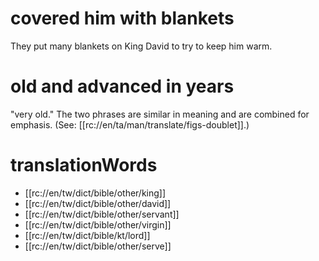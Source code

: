 # covered him with blankets

They put many blankets on King David to try to keep him warm.

# old and advanced in years

"very old." The two phrases are similar in meaning and are combined for emphasis. (See: [[rc://en/ta/man/translate/figs-doublet]].)

# translationWords

* [[rc://en/tw/dict/bible/other/king]]
* [[rc://en/tw/dict/bible/other/david]]
* [[rc://en/tw/dict/bible/other/servant]]
* [[rc://en/tw/dict/bible/other/virgin]]
* [[rc://en/tw/dict/bible/kt/lord]]
* [[rc://en/tw/dict/bible/other/serve]]